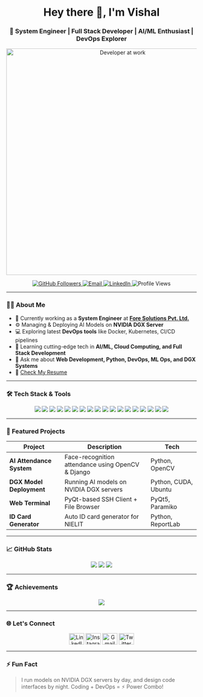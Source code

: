 <h1 align="center">Hey there 👋, I'm Vishal</h1>
<h3 align="center">🚀 System Engineer | Full Stack Developer | AI/ML Enthusiast | DevOps Explorer</h3>

<p align="center">
  <img src="https://user-images.githubusercontent.com/placeholder-image.jpg" alt="Developer at work" width="600"/>
</p>

<p align="center">
  <a href="https://github.com/VISHAL-099">
    <img src="https://img.shields.io/github/followers/VISHAL-099?label=Followers&style=social" alt="GitHub Followers">
  </a>
  <a href="mailto:dv137705@gmail.com">
    <img src="https://img.shields.io/badge/Email-dv137705@gmail.com-red?style=flat&logo=gmail" alt="Email">
  </a>
  <a href="https://linkedin.com/in/vishal-dogra-7814a9250" target="_blank">
    <img src="https://img.shields.io/badge/LinkedIn-Connect-blue?logo=linkedin" alt="LinkedIn">
  </a>
  <img src="https://komarev.com/ghpvc/?username=VISHAL-099&label=Profile%20views&color=0e75b6&style=flat" alt="Profile Views" />
</p>

---

### 👨‍💻 About Me
- 🔭 Currently working as a **System Engineer** at <a href="https://www.foresolutions.in/" target="_blank">**Fore Solutions Pvt. Ltd.**</a>
- ⚙️ Managing & Deploying AI Models on **NVIDIA DGX Server**
- 💻 Exploring latest **DevOps tools** like Docker, Kubernetes, CI/CD pipelines
- 🌱 Learning cutting-edge tech in **AI/ML, Cloud Computing, and Full Stack Development**
- 💬 Ask me about **Web Development, Python, DevOps, ML Ops, and DGX Systems**
- 📄 [Check My Resume](https://www.linkedin.com/in/vishal-dogra-7814a9250/overlay/1718083412355/single-media-viewer/?profileId=ACoAAD4CWxEBmeACshqz2MlXVHR_DmTanR6pA8Q)

---

### 🛠️ Tech Stack & Tools

<p align="center">
  <!-- Programming -->
  <img src="https://img.shields.io/badge/Python-3670A0?style=for-the-badge&logo=python&logoColor=ffdd54"/>
  <img src="https://img.shields.io/badge/Java-ED8B00?style=for-the-badge&logo=java&logoColor=white"/>
  <img src="https://img.shields.io/badge/C-00599C?style=for-the-badge&logo=c&logoColor=white"/>
  
  <!-- Web -->
  <img src="https://img.shields.io/badge/HTML5-e34c26?style=for-the-badge&logo=html5&logoColor=white"/>
  <img src="https://img.shields.io/badge/CSS3-1572B6?style=for-the-badge&logo=css3&logoColor=white"/>
  <img src="https://img.shields.io/badge/JavaScript-f7df1e?style=for-the-badge&logo=javascript&logoColor=black"/>
  <img src="https://img.shields.io/badge/Bootstrap-563D7C?style=for-the-badge&logo=bootstrap&logoColor=white"/>

  <!-- Frameworks -->
  <img src="https://img.shields.io/badge/Django-092e20?style=for-the-badge&logo=django&logoColor=white"/>
  <img src="https://img.shields.io/badge/Flask-000000?style=for-the-badge&logo=flask&logoColor=white"/>

  <!-- Database -->
  <img src="https://img.shields.io/badge/MySQL-4479A1?style=for-the-badge&logo=mysql&logoColor=white"/>
  <img src="https://img.shields.io/badge/SQLite-003B57?style=for-the-badge&logo=sqlite&logoColor=white"/>

  <!-- AI/ML -->
  <img src="https://img.shields.io/badge/OpenCV-5C3EE8?style=for-the-badge&logo=opencv&logoColor=white"/>
  <img src="https://img.shields.io/badge/Pandas-150458?style=for-the-badge&logo=pandas&logoColor=white"/>
  <img src="https://img.shields.io/badge/Scikit--learn-F7931E?style=for-the-badge&logo=scikit-learn&logoColor=white"/>

  <!-- DevOps -->
  <img src="https://img.shields.io/badge/Docker-0db7ed?style=for-the-badge&logo=docker&logoColor=white"/>
  <img src="https://img.shields.io/badge/Kubernetes-326ce5?style=for-the-badge&logo=kubernetes&logoColor=white"/>
  <img src="https://img.shields.io/badge/Git-F05032?style=for-the-badge&logo=git&logoColor=white"/>
  <img src="https://img.shields.io/badge/Linux-FCC624?style=for-the-badge&logo=linux&logoColor=black"/>
</p>

---

### 🚀 Featured Projects

| Project | Description | Tech |
|--------|-------------|------|
| **AI Attendance System** | Face-recognition attendance using OpenCV & Django | Python, OpenCV |
| **DGX Model Deployment** | Running AI models on NVIDIA DGX servers | Python, CUDA, Ubuntu |
| **Web Terminal** | PyQt-based SSH Client + File Browser | PyQt5, Paramiko |
| **ID Card Generator** | Auto ID card generator for NIELIT | Python, ReportLab |

---

### 📈 GitHub Stats
<p align="center">
  <img src="https://github-readme-streak-stats.herokuapp.com/?user=VISHAL-099&theme=tokyonight" />
  <img src="https://github-readme-stats.vercel.app/api?username=VISHAL-099&show_icons=true&theme=radical" />
  <img src="https://github-readme-stats.vercel.app/api/top-langs/?username=VISHAL-099&layout=compact&theme=radical" />
</p>

---

### 🏆 Achievements
<p align="center">
  <img src="https://github-profile-trophy.vercel.app/?username=VISHAL-099&theme=onedark&no-frame=true&column=7" />
</p>

---

### 🌐 Let's Connect
<p align="center">
  <a href="https://linkedin.com/in/vishal-dogra-7814a9250" target="_blank"><img src="https://cdn.jsdelivr.net/npm/simple-icons@v3/icons/linkedin.svg" height="30" width="40" alt="LinkedIn"></a>
  <a href="https://instagram.com/dgr_vishal9822" target="_blank"><img src="https://raw.githubusercontent.com/rahuldkjain/github-profile-readme-generator/master/src/images/icons/Social/instagram.svg" height="30" width="40" alt="Instagram"></a>
  <a href="mailto:dv137705@gmail.com"><img src="https://cdn.jsdelivr.net/npm/simple-icons@v3/icons/gmail.svg" height="30" width="40" alt="Gmail"></a>
  <a href="https://x.com/vishal_dv137705" target="_blank">
  <img src="https://cdn.jsdelivr.net/npm/simple-icons@v3/icons/twitter.svg" height="30" width="40" alt="Twitter">
</a>
</p>

---

### ⚡ Fun Fact
> I run models on NVIDIA DGX servers by day, and design code interfaces by night. Coding + DevOps = ⚡ Power Combo!

